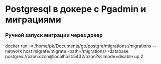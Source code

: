 # Postgresql в докере c Pgadmin и миграциями


### Ручной запуск миграции через докер
docker run -v /home/pk/Documents/go/postgre/migrations:/migrations --network host migrate/migrate -path=/migrations/ -database postgres://ozon:ozon@localhost:5432/ozon?sslmode=disable up 2


